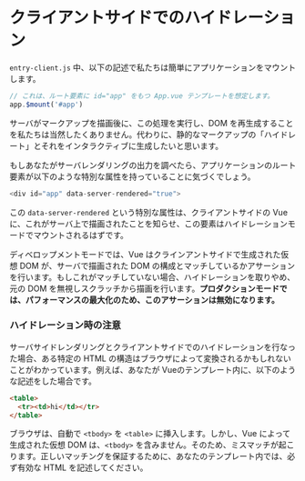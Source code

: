 # クライアントサイドでのハイドレーション

`entry-client.js` 中、以下の記述で私たちは簡単にアプリケーションをマウントします。

```js
// これは、ルート要素に id="app" をもつ App.vue テンプレートを想定します。
app.$mount('#app')
```

サーバがマークアップを描画後に、この処理を実行し、DOM を再生成することを私たちは当然したくありません。代わりに、静的なマークアップの「ハイドレート」とそれをインタラクティブに生成したいと思います。

もしあなたがサーバレンダリングの出力を調べたら、アプリケーションのルート要素が以下のような特別な属性を持っていることに気づくでしょう。

```js
<div id="app" data-server-rendered="true">
```

この `data-server-rendered` という特別な属性は、クライアントサイドの Vue に、これがサーバ上で描画されたことを知らせ、この要素はハイドレーションモードでマウントされるはずです。

ディベロップメントモードでは、Vue はクラインアントサイドで生成された仮想 DOM が、サーバで描画された DOM の構成とマッチしているかアサーションを行います。もしこれがマッチしていない場合、ハイドレーションを取りやめ、元の DOM を無視しスクラッチから描画を行います。**プロダクションモードでは、パフォーマンスの最大化のため、このアサーションは無効になります。**

### ハイドレーション時の注意

サーバサイドレンダリングとクライアントサイドでのハイドレーションを行なった場合、ある特定の HTML の構造はブラウザによって変換されるかもしれないことがわかっています。例えば、あなたが Vueのテンプレート内に、以下のような記述をした場合です。

```html
<table>
  <tr><td>hi</td></tr>
</table>
```

ブラウザは、自動で `<tbody>` を `<table>` に挿入します。しかし、Vue によって生成された仮想 DOM は、`<tbody>` を含みません。そのため、ミスマッチが起こります。正しいマッチングを保証するために、あなたのテンプレート内では、必ず有効な HTML を記述してください。
